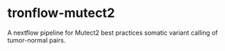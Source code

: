 # tronflow-mutect2

A nextflow pipeline for Mutect2 best practices somatic variant calling of tumor-normal pairs.